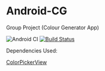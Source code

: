 # Android-CG
Group Project (Colour Generator App)

![Android CI](https://github.com/AlexMFV/Android-CG/workflows/Android%20CI/badge.svg?branch=master)
[![Build Status](https://travis-ci.com/AlexMFV/Android-CG.svg?branch=master)](https://travis-ci.com/AlexMFV/Android-CG)

Dependencies Used:

[ColorPickerView](https://github.com/skydoves/ColorPickerView)
